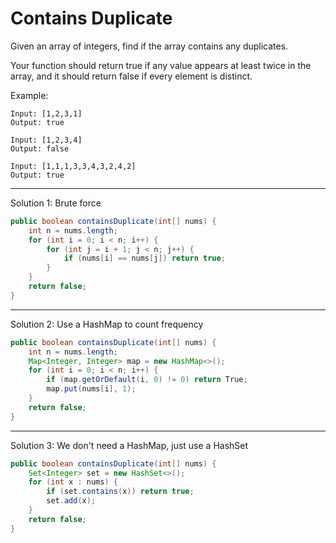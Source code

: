 # Contains Duplicate

Given an array of integers, find if the array contains any duplicates.

Your function should return true if any value appears at least twice in the array, and it should return false if every element is distinct.

Example:

```
Input: [1,2,3,1]
Output: true

Input: [1,2,3,4]
Output: false

Input: [1,1,1,3,3,4,3,2,4,2]
Output: true
```

---

Solution 1: Brute force

```java
public boolean containsDuplicate(int[] nums) {
    int n = nums.length;
    for (int i = 0; i < n; i++) {
        for (int j = i + 1; j < n; j++) {
            if (nums[i] == nums[j]) return true;
        }
    }
    return false;
}
```

---

Solution 2: Use a HashMap to count frequency

```java
public boolean containsDuplicate(int[] nums) {
    int n = nums.length;
    Map<Integer, Integer> map = new HashMap<>();
    for (int i = 0; i < n; i++) {
        if (map.getOrDefault(i, 0) != 0) return True;
        map.put(nums[i], 1);
    }
    return false;
}
```

---

Solution 3: We don't need a HashMap, just use a HashSet

```java
public boolean containsDuplicate(int[] nums) {
    Set<Integer> set = new HashSet<>();
    for (int x : nums) {
        if (set.contains(x)) return true;
        set.add(x);
    }
    return false;
}
```